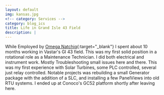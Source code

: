 ```yaml
---
layout: default
img: kansas.jpg
<!-- category: Services -->
category: blog_ics
title: Life in Grand Isle 43 Field
description: |
---
```


While Employed by [Omega Natchiq](http://www.asrcenergy.com/omega-natchiq-inc/){:target="_blank"} I spent about 10 months working in Vastar's GI 43 field. This was my first solid position in a rotational role as a Maintenance Technician. I did both electrical and instrument work. Mostly Troubleshooting small issues here and there. This was my first experience with Solar Turbines, some PLC controlled, several just relay controlled. Notable projects was rebuilding a small Generator package with the addition of a SLC, and installing a few PanelViews into old RTU systems. I ended up at Conoco's GC52 platform shortly after leaving here.